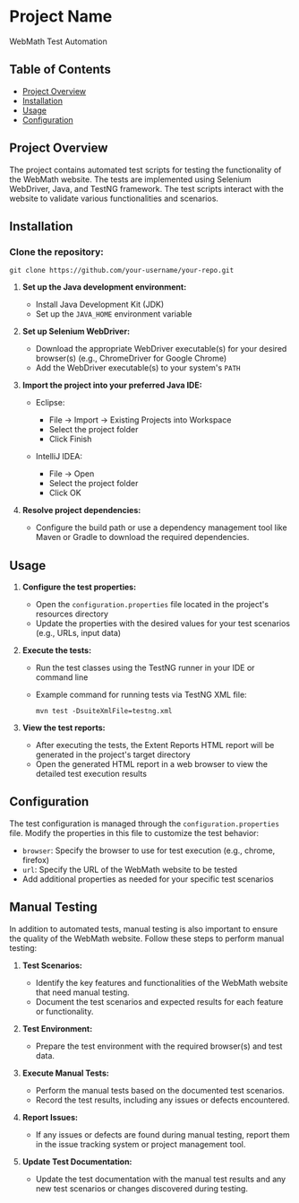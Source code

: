 # Project Name

WebMath Test Automation

## Table of Contents

- [Project Overview](#project-overview)
- [Installation](#installation)
- [Usage](#usage)
- [Configuration](#configuration)

## Project Overview

The project contains automated test scripts for testing the functionality of the WebMath website. The tests are implemented using Selenium WebDriver, Java, and TestNG framework. The test scripts interact with the website to validate various functionalities and scenarios.

## Installation

### Clone the repository:

   ```shell
   git clone https://github.com/your-username/your-repo.git
```

1. **Set up the Java development environment:**

   - Install Java Development Kit (JDK)
   - Set up the `JAVA_HOME` environment variable

2. **Set up Selenium WebDriver:**

   - Download the appropriate WebDriver executable(s) for your desired browser(s) (e.g., ChromeDriver for Google Chrome)
   - Add the WebDriver executable(s) to your system's `PATH`

3. **Import the project into your preferred Java IDE:**

   - Eclipse:
     - File -> Import -> Existing Projects into Workspace
     - Select the project folder
     - Click Finish

   - IntelliJ IDEA:
     - File -> Open
     - Select the project folder
     - Click OK

4. **Resolve project dependencies:**

   - Configure the build path or use a dependency management tool like Maven or Gradle to download the required dependencies.

## Usage

1. **Configure the test properties:**

   - Open the `configuration.properties` file located in the project's resources directory
   - Update the properties with the desired values for your test scenarios (e.g., URLs, input data)

2. **Execute the tests:**

   - Run the test classes using the TestNG runner in your IDE or command line

   - Example command for running tests via TestNG XML file:

     ```shell
     mvn test -DsuiteXmlFile=testng.xml
     ```

3. **View the test reports:**

   - After executing the tests, the Extent Reports HTML report will be generated in the project's target directory
   - Open the generated HTML report in a web browser to view the detailed test execution results

## Configuration

The test configuration is managed through the `configuration.properties` file. Modify the properties in this file to customize the test behavior:

- `browser`: Specify the browser to use for test execution (e.g., chrome, firefox)
- `url`: Specify the URL of the WebMath website to be tested
- Add additional properties as needed for your specific test scenarios

## Manual Testing

In addition to automated tests, manual testing is also important to ensure the quality of the WebMath website. Follow these steps to perform manual testing:

1. **Test Scenarios:**

   - Identify the key features and functionalities of the WebMath website that need manual testing.
   - Document the test scenarios and expected results for each feature or functionality.

2. **Test Environment:**

   - Prepare the test environment with the required browser(s) and test data.

3. **Execute Manual Tests:**

   - Perform the manual tests based on the documented test scenarios.
   - Record the test results, including any issues or defects encountered.

4. **Report Issues:**

   - If any issues or defects are found during manual testing, report them in the issue tracking system or project management tool.

5. **Update Test Documentation:**

   - Update the test documentation with the manual test results and any new test scenarios or changes discovered during testing.




